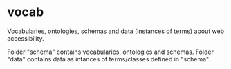 # vocab
Vocabularies, ontologies, schemas and data (instances of terms) about web accessibility.

Folder "schema" contains vocabularies, ontologies and schemas.
Folder "data" contains data as intances of terms/classes defined in "schema".
